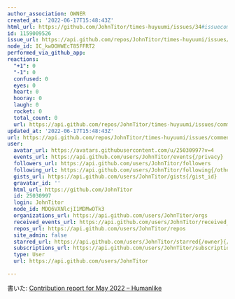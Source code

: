 ```yaml
---
author_association: OWNER
created_at: '2022-06-17T15:48:43Z'
html_url: https://github.com/JohnTitor/times-huyuumi/issues/34#issuecomment-1159009526
id: 1159009526
issue_url: https://api.github.com/repos/JohnTitor/times-huyuumi/issues/34
node_id: IC_kwDOHWEcT85FFRT2
performed_via_github_app: 
reactions:
  "+1": 0
  "-1": 0
  confused: 0
  eyes: 0
  heart: 0
  hooray: 0
  laugh: 0
  rocket: 0
  total_count: 0
  url: https://api.github.com/repos/JohnTitor/times-huyuumi/issues/comments/1159009526/reactions
updated_at: '2022-06-17T15:48:43Z'
url: https://api.github.com/repos/JohnTitor/times-huyuumi/issues/comments/1159009526
user:
  avatar_url: https://avatars.githubusercontent.com/u/25030997?v=4
  events_url: https://api.github.com/users/JohnTitor/events{/privacy}
  followers_url: https://api.github.com/users/JohnTitor/followers
  following_url: https://api.github.com/users/JohnTitor/following{/other_user}
  gists_url: https://api.github.com/users/JohnTitor/gists{/gist_id}
  gravatar_id: ''
  html_url: https://github.com/JohnTitor
  id: 25030997
  login: JohnTitor
  node_id: MDQ6VXNlcjI1MDMwOTk3
  organizations_url: https://api.github.com/users/JohnTitor/orgs
  received_events_url: https://api.github.com/users/JohnTitor/received_events
  repos_url: https://api.github.com/users/JohnTitor/repos
  site_admin: false
  starred_url: https://api.github.com/users/JohnTitor/starred{/owner}{/repo}
  subscriptions_url: https://api.github.com/users/JohnTitor/subscriptions
  type: User
  url: https://api.github.com/users/JohnTitor

---
```

書いた: [Contribution report for May 2022 – Humanlike](https://www.2k36.org/blog/2022-may-report)